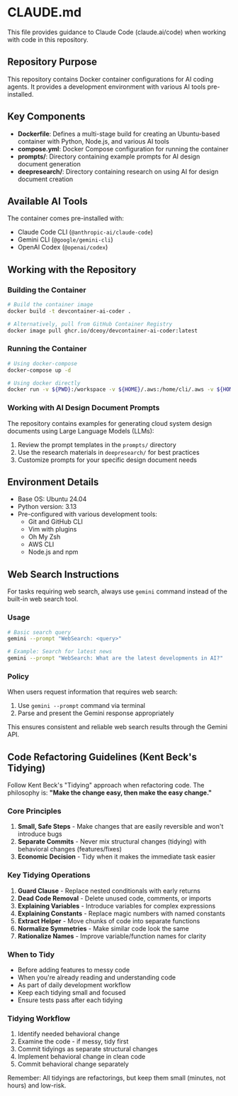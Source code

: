 # CLAUDE.md

This file provides guidance to Claude Code (claude.ai/code) when working with code in this repository.

## Repository Purpose

This repository contains Docker container configurations for AI coding agents. It provides a development environment with various AI tools pre-installed.

## Key Components

- **Dockerfile**: Defines a multi-stage build for creating an Ubuntu-based container with Python, Node.js, and various AI tools
- **compose.yml**: Docker Compose configuration for running the container
- **prompts/**: Directory containing example prompts for AI design document generation
- **deepresearch/**: Directory containing research on using AI for design document creation

## Available AI Tools

The container comes pre-installed with:
- Claude Code CLI (`@anthropic-ai/claude-code`)
- Gemini CLI (`@google/gemini-cli`)
- OpenAI Codex (`@openai/codex`)

## Working with the Repository

### Building the Container

```sh
# Build the container image
docker build -t devcontainer-ai-coder .

# Alternatively, pull from GitHub Container Registry
docker image pull ghcr.io/dceoy/devcontainer-ai-coder:latest
```

### Running the Container

```sh
# Using docker-compose
docker-compose up -d

# Using docker directly
docker run -v ${PWD}:/workspace -v ${HOME}/.aws:/home/cli/.aws -v ${HOME}/.gitconfig:/home/cli/.gitconfig -w /workspace --entrypoint /usr/bin/zsh -it dceoy/devcontainer-ai-coder:latest
```

### Working with AI Design Document Prompts

The repository contains examples for generating cloud system design documents using Large Language Models (LLMs):

1. Review the prompt templates in the `prompts/` directory
2. Use the research materials in `deepresearch/` for best practices
3. Customize prompts for your specific design document needs

## Environment Details

- Base OS: Ubuntu 24.04
- Python version: 3.13
- Pre-configured with various development tools:
  - Git and GitHub CLI
  - Vim with plugins
  - Oh My Zsh
  - AWS CLI
  - Node.js and npm

## Web Search Instructions

For tasks requiring web search, always use `gemini` command instead of the built-in web search tool.

### Usage

```sh
# Basic search query
gemini --prompt "WebSearch: <query>"

# Example: Search for latest news
gemini --prompt "WebSearch: What are the latest developments in AI?"
```

### Policy

When users request information that requires web search:

1. Use `gemini --prompt` command via terminal
2. Parse and present the Gemini response appropriately

This ensures consistent and reliable web search results through the Gemini API.

## Code Refactoring Guidelines (Kent Beck's Tidying)

Follow Kent Beck's "Tidying" approach when refactoring code. The philosophy is: **"Make the change easy, then make the easy change."**

### Core Principles

1. **Small, Safe Steps** - Make changes that are easily reversible and won't introduce bugs
2. **Separate Commits** - Never mix structural changes (tidying) with behavioral changes (features/fixes)
3. **Economic Decision** - Tidy when it makes the immediate task easier

### Key Tidying Operations

1. **Guard Clause** - Replace nested conditionals with early returns
2. **Dead Code Removal** - Delete unused code, comments, or imports
3. **Explaining Variables** - Introduce variables for complex expressions
4. **Explaining Constants** - Replace magic numbers with named constants
5. **Extract Helper** - Move chunks of code into separate functions
6. **Normalize Symmetries** - Make similar code look the same
7. **Rationalize Names** - Improve variable/function names for clarity

### When to Tidy

- Before adding features to messy code
- When you're already reading and understanding code
- As part of daily development workflow
- Keep each tidying small and focused
- Ensure tests pass after each tidying

### Tidying Workflow

1. Identify needed behavioral change
2. Examine the code - if messy, tidy first
3. Commit tidyings as separate structural changes
4. Implement behavioral change in clean code
5. Commit behavioral change separately

Remember: All tidyings are refactorings, but keep them small (minutes, not hours) and low-risk.
